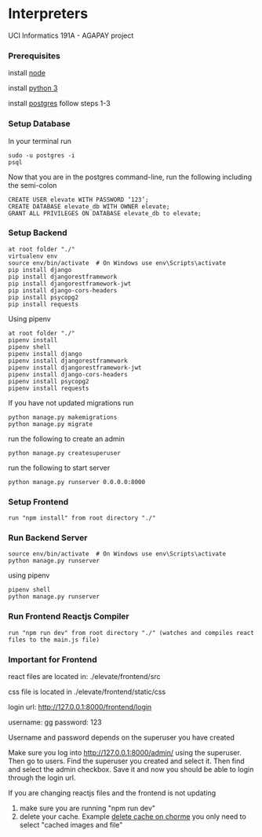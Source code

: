 # Interpreters


UCI Informatics 191A - AGAPAY project

### Prerequisites
install [node](https://nodejs.org/en/)

install [python 3](https://www.python.org/download/releases/3.0/)

install [postgres](https://postgresapp.com/) follow steps 1-3

### Setup Database
In your terminal run
```
sudo -u postgres -i
psql
```
Now that you are in the postgres command-line, run the following including the semi-colon
```
CREATE USER elevate WITH PASSWORD ‘123’;
CREATE DATABASE elevate_db WITH OWNER elevate;
GRANT ALL PRIVILEGES ON DATABASE elevate_db to elevate;
```

### Setup Backend
```
at root folder "./"
virtualenv env
source env/bin/activate  # On Windows use env\Scripts\activate
pip install django
pip install djangorestframework
pip install djangorestframework-jwt
pip install django-cors-headers
pip install psycopg2
pip install requests
```

Using pipenv
```
at root folder "./"
pipenv install 
pipenv shell
pipenv install django
pipenv install djangorestframework
pipenv install djangorestframework-jwt
pipenv install django-cors-headers
pipenv install psycopg2
pipenv install requests
```

If you have not updated migrations run
```
python manage.py makemigrations
python manage.py migrate
```

run the following to create an admin
```
python manage.py createsuperuser	
```

run the following to start server
```
python manage.py runserver 0.0.0.0:8000
```

### Setup Frontend
```
run "npm install" from root directory "./"
```

### Run Backend Server
```
source env/bin/activate  # On Windows use env\Scripts\activate
python manage.py runserver
```

using pipenv
```
pipenv shell
python manage.py runserver
```

### Run Frontend Reactjs Compiler
```
run "npm run dev" from root directory "./" (watches and compiles react files to the main.js file)
```

### Important for Frontend
react files are located in: ./elevate/frontend/src

css file is located in ./elevate/frontend/static/css

login url: http://127.0.0.1:8000/frontend/login

username: gg
password: 123

Username and password depends on the superuser you have created

Make sure you log into http://127.0.0.1:8000/admin/ using the superuser. 
Then go to users. 
Find the superuser you created and select it. 
Then find and select the admin checkbox. 
Save it and now you should be able to login through the login url.

If you are changing reactjs files and the frontend is not updating
1. make sure you are running "npm run dev"
2. delete your cache. Example [delete cache on chorme](https://support.google.com/accounts/answer/32050?co=GENIE.Platform%3DDesktop&hl=en)
you only need to select "cached images and file"
